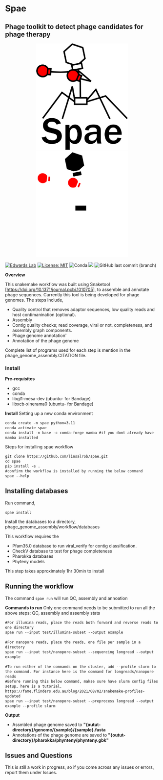 # Spae 
## Phage toolkit to detect phage candidates for phage therapy
<p align="center">
  <img src="spaefinal.png#gh-light-mode-only" width="300">
  <img src="spaedark.png#gh-dark-mode-only" width="300">
</p>

[![Edwards Lab](https://img.shields.io/badge/Bioinformatics-EdwardsLab-03A9F4)](https://edwards.sdsu.edu/research)
[![License: MIT](https://img.shields.io/badge/License-MIT-yellow.svg)](https://opensource.org/licenses/MIT)
![Conda](https://img.shields.io/conda/dn/bioconda/phynteny)
[![](https://img.shields.io/static/v1?label=CLI&message=Snaketool&color=blueviolet)](https://github.com/beardymcjohnface/Snaketool)
![GitHub last commit (branch)](https://img.shields.io/github/last-commit/linsalrob/spae/main)

**Overview**

This snakemake workflow was built using Snaketool [https://doi.org/10.1371/journal.pcbi.1010705], to assemble and annotate phage sequences. Currently this tool is being developed for phage genomes. The steps include,

- Quality control that removes adaptor sequences, low quality reads and host contimanination (optional). 
- Assembly
- Contig quality checks; read coverage, viral or not, completeness, and assembly graph components. 
- Phage genome annotation'
- Annotation of the phage genome 
  
Complete list of programs used for each step is mention in the phage_genome_assembly.CITATION file. 

### Install 

**Pre-requisites**   
  - gcc
  - conda 
  - libgl1-mesa-dev (ubuntu- for Bandage)
  - libxcb-xinerama0 (ubuntu- for Bandage)

**Install**
Setting up a new conda environment 

    conda create -n spae python=3.11
    conda activate spae
    conda install -n base -c conda-forge mamba #if you dont already have mamba installed

Steps for installing spae workflow 

    git clone https://github.com/linsalrob/spae.git
    cd spae
    pip install -e .
    #confirm the workflow is installed by running the below command 
    spae --help

## Installing databases
Run command,

    spae install

  Install the databases to a directory, phage_genome_assembly/workflow/databases

  This workflow requires the 
  - Pfam35.0 database to run viral_verify for contig classification. 
  - CheckV database to test for phage completeness
  - Pharokka databases 
  - Phyteny models

This step takes approximately 1hr 30min to install

## Running the workflow
The command `spae run` will run QC, assembly and annoation

**Commands to run**
Only one command needs to be submitted to run all the above steps: QC, assembly and assembly stats

    #For illumina reads, place the reads both forward and reverse reads to one directory
    spae run --input test/illumina-subset --output example

    #For nanopore reads, place the reads, one file per sample in a directory
    spae run --input test/nanopore-subset --sequencing longread --output example 

    #To run either of the commands on the cluster, add --profile slurm to the command. For instance here is the command for longreads/nanopore reads 
    #Before running this below command, makse sure have slurm config files setup, here is a tutorial, https://fame.flinders.edu.au/blog/2021/08/02/snakemake-profiles-updated 
    spae run --input test/nanopore-subset --preprocess longread --output example --profile slurm 

**Output**
- Assmbled phage genome saved to **"{outut-directory}/genome/{sample}/{sample}.fasta**
- Annotations of the phage genome are saved to **"{outut-directory}/pharokka/phynteny/phynteny.gbk"**

## Issues and Questions

This is still a work in progress, so if you come across any issues or errors, report them under Issues. 

